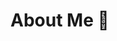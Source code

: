 # About Me 🫠

<!--
**leehah0908/leehah0908** is a ✨ _special_ ✨ repository because its `README.md` (this file) appears on your GitHub profile.

Here are some ideas to get you started:

- 🔭 I’m currently working on ...
- 🌱 I’m currently learning ...
- 👯 I’m looking to collaborate on ...
- 🤔 I’m looking for help with ...
- 💬 Ask me about ...🫠
- 📫 How to reach me: ...
- 😄 Pronouns: ...
- ⚡ Fun fact: ...
-->
